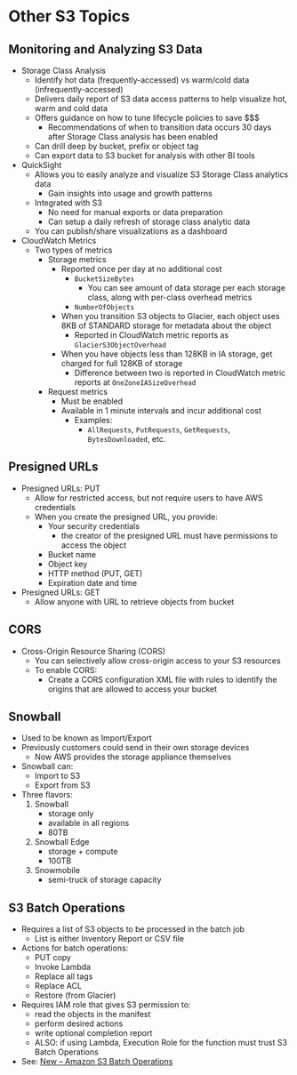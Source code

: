 # Other S3 Topics

## Monitoring and Analyzing S3 Data

* Storage Class Analysis
	- Identify hot data (frequently-accessed) vs warm/cold data (infrequently-accessed)
	- Delivers daily report of S3 data access patterns to help visualize hot, warm and cold data
	- Offers guidance on how to tune lifecycle policies to save $$$
		- Recommendations of when to transition data occurs 30 days after Storage Class analysis has been enabled
	- Can drill deep by bucket, prefix or object tag
	- Can export data to S3 bucket for analysis with other BI tools
* QuickSight
	- Allows you to easily analyze and visualize S3 Storage Class analytics data
		- Gain insights into usage and growth patterns
	- Integrated with S3
		- No need for manual exports or data preparation
		- Can setup a daily refresh of storage class analytic data
	- You can publish/share visualizations as a dashboard
* CloudWatch Metrics
	- Two types of metrics
		- Storage metrics
			- Reported once per day at no additional cost
				- `BucketSizeBytes`
					- You can see amount of data storage per each storage class, along with per-class overhead metrics
				- `NumberOfObjects`
			- When you transition S3 objects to Glacier, each object uses 8KB of STANDARD storage for metadata about the object
				- Reported in CloudWatch metric reports as `GlacierS3ObjectOverhead`
			- When you have objects less than 128KB in IA storage, get charged for full 128KB of storage
				- Difference between two is reported in CloudWatch metric reports at `OneZoneIASizeOverhead`
		- Request metrics
			- Must be enabled
			- Available in 1 minute intervals and incur additional cost
				- Examples:
					- `AllRequests`, `PutRequests`, `GetRequests`, `BytesDownloaded`, etc.


## Presigned URLs

* Presigned URLs: PUT
	- Allow for restricted access, but not require users to have AWS credentials
	- When you create the presigned URL, you provide:
		- Your security credentials
			- the creator of the presigned URL must have permissions to access the object
		- Bucket name
		- Object key
		- HTTP method (PUT, GET)
		- Expiration date and time
* Presigned URLs: GET
	- Allow anyone with URL to retrieve objects from bucket


## CORS

* Cross-Origin Resource Sharing (CORS)
	- You can selectively allow cross-origin access to your S3 resources
	- To enable CORS:
		- Create a CORS configuration XML file with rules to identify the origins that are allowed to access your bucket


## Snowball

* Used to be known as Import/Export
* Previously customers could send in their own storage devices
	- Now AWS provides the storage appliance themselves
* Snowball can:
	- Import to S3
	- Export from S3
* Three flavors:
	1. Snowball 
		- storage only 
		- available in all regions 
		- 80TB
	2. Snowball Edge 
		- storage + compute
		- 100TB
	3. Snowmobile 
		- semi-truck of storage capacity


## S3 Batch Operations

* Requires a list of S3 objects to be processed in the batch job
	- List is either Inventory Report or CSV file
* Actions for batch operations:
	- PUT copy
	- Invoke Lambda
	- Replace all tags
	- Replace ACL
	- Restore (from Glacier)
* Requires IAM role that gives S3 permission to:
	- read the objects in the manifest
	- perform desired actions
	- write optional completion report
	- ALSO: if using Lambda, Execution Role for the function must trust S3 Batch Operations
* See: [New – Amazon S3 Batch Operations](https://aws.amazon.com/blogs/aws/new-amazon-s3-batch-operations/)

